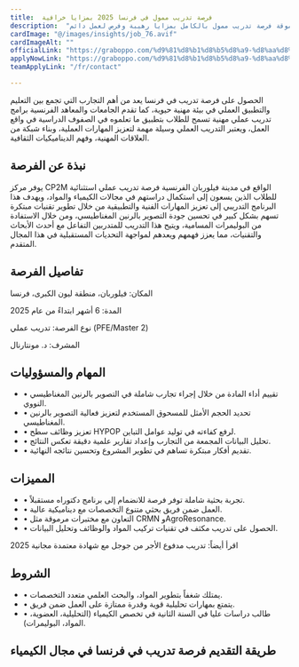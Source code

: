 ```yaml
---
title:  فرصة تدريب ممول في فرنسا 2025 بمزايا خرافية 
description:  "فرصة ذهبية حيث تقدم مؤسسة فرنسية مرموقة فرصة تدريب ممول بالكامل بمزايا رهيبة وفرص لعمل دائم." 
cardImage: "@/images/insights/job_76.avif" 
cardImageAlt: "" 
officialLink: "https://graboppo.com/%d9%81%d8%b1%d8%b5%d8%a9-%d8%aa%d8%af%d8%b1%d9%8a%d8%a8-%d9%81%d9%8a-%d9%81%d8%b1%d9%86%d8%b3%d8%a7-2025-%d8%a8%d9%85%d8%b2%d8%a7%d9%8a%d8%a7-%d8%b1%d8%a7%d8%a6%d8%b9%d8%a9/" 
applyNowLink: "https://graboppo.com/%d9%81%d8%b1%d8%b5%d8%a9-%d8%aa%d8%af%d8%b1%d9%8a%d8%a8-%d9%81%d9%8a-%d9%81%d8%b1%d9%86%d8%b3%d8%a7-2025-%d8%a8%d9%85%d8%b2%d8%a7%d9%8a%d8%a7-%d8%b1%d8%a7%d8%a6%d8%b9%d8%a9/" 
teamApplyLink: "/fr/contact"

---
```


الحصول على فرصة تدريب في فرنسا يعد من أهم التجارب التي تجمع بين التعليم والتطبيق العملي في بيئة مهنية حيوية، كما تقدم الجامعات والمعاهد الفرنسية برامج تدريب عملي مهنية تسمح للطلاب بتطبيق ما تعلموه في الصفوف الدراسية في واقع العمل، ويعتبر التدريب العملي وسيلة مهمة لتعزيز المهارات العملية، وبناء شبكة من العلاقات المهنية، وفهم الديناميكيات الثقافية.

## نبذة عن الفرصة

يوفر مركز CP2M الواقع في مدينة فيلوربان الفرنسية فرصة تدريب عملي استثنائية للطلاب الذين يسعون إلى استكمال دراستهم في مجالات الكيمياء والمواد، ويهدف هذا البرنامج التدريبي إلى تعزيز المهارات الفنية والتطبيقية من خلال تطوير تقنيات مبتكرة تسهم بشكل كبير في تحسين جودة التصوير بالرنين المغناطيسي، ومن خلال الاستفادة من البوليمرات المسامية، ويتيح هذا التدريب للمتدربين التفاعل مع أحدث الأبحاث والتقنيات، مما يعزز فهمهم ويعدهم لمواجهة التحديات المستقبلية في هذا المجال المتقدم.

## تفاصيل الفرصة

المكان: فيلوربان، منطقة ليون الكبرى، فرنسا

المدة: 6 أشهر ابتداءً من عام 2025

نوع الفرصة: تدريب عملي (PFE/Master 2)

المشرف: د. مونتارنال

## المهام والمسؤوليات

- • تقييم أداء المادة من خلال إجراء تجارب شاملة في التصوير بالرنين المغناطيسي النووي.
- • تحديد الحجم الأمثل للمسحوق المستخدم لتعزيز فعالية التصوير بالرنين المغناطيسي.
- • تعزيز وظائف سطح HYPOP لرفع كفاءته في توليد عوامل التباين.
- • تحليل البيانات المجمعة من التجارب وإعداد تقارير علمية دقيقة تعكس النتائج.
- • تقديم أفكار مبتكرة تساهم في تطوير المشروع وتحسين نتائجه النهائية.

## المميزات

- • تجربة بحثية شاملة توفر فرصة للانضمام إلى برنامج دكتوراه مستقبلاً.
- • العمل ضمن فريق بحثي متنوع التخصصات مع ديناميكية عالية.
- • التعاون مع مختبرات مرموقة مثل CRMN وAgroResonance.
- • الحصول على تدريب مكثف في تقنيات تركيب المواد والوظائف وتحليل البيانات.

اقرأ أيضاً: تدريب مدفوع الأجر من جوجل مع شهادة معتمدة مجانية 2025

## الشروط

- • يمتلك شغفاً بتطوير المواد، والبحث العلمي متعدد التخصصات.
- • يتمتع بمهارات تحليلية قوية وقدرة ممتازة على العمل ضمن فريق.
- • طالب دراسات عليا في السنة الثانية في تخصص الكيمياء (التحليلية، العضوية، المواد، البوليمرات).

## طريقة التقديم فرصة تدريب في فرنسا في مجال الكيمياء

